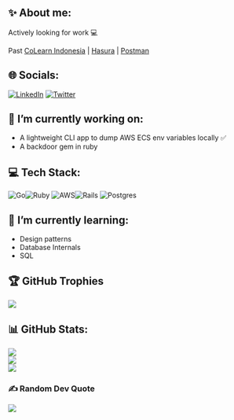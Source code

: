 ## ✨ About me:

Actively looking for work 💻

Past [CoLearn Indonesia](https://colearn.id) | [Hasura](https://hasura.io)  | [Postman](https://www.postman.com)

## 🌐 Socials:
[![LinkedIn](https://img.shields.io/badge/LinkedIn-%230077B5.svg?logo=linkedin&logoColor=white)](https://linkedin.com/in/that-ashish-rao) [![Twitter](https://img.shields.io/badge/Twitter-%231DA1F2.svg?logo=Twitter&logoColor=white)](https://twitter.com/_ashishrao)

## 🔭 I’m currently working on:

* A lightweight CLI app to dump AWS ECS env variables locally ✅
* A backdoor gem in ruby

## 💻 Tech Stack:
![Go](https://img.shields.io/badge/go-%2300ADD8.svg?style=for-the-badge&logo=go&logoColor=white)![Ruby](https://img.shields.io/badge/ruby-%23CC342D.svg?style=for-the-badge&logo=ruby&logoColor=white) ![AWS](https://img.shields.io/badge/AWS-%23FF9900.svg?style=for-the-badge&logo=amazon-aws&logoColor=white)![Rails](https://img.shields.io/badge/rails-%23CC0000.svg?style=for-the-badge&logo=ruby-on-rails&logoColor=white) ![Postgres](https://img.shields.io/badge/postgres-%23316192.svg?style=for-the-badge&logo=postgresql&logoColor=white)


## 🌱 I’m currently learning:

* Design patterns
* Database Internals
* SQL

## 🏆 GitHub Trophies
![](https://github-profile-trophy.vercel.app/?username=ashishra0&theme=nord&no-frame=false&no-bg=false&margin-w=4)

## 📊 GitHub Stats:
![](https://github-readme-stats.vercel.app/api?username=ashishra0&theme=cobalt2&hide_border=false&include_all_commits=true&count_private=true)<br/>
![](https://github-readme-streak-stats.herokuapp.com/?user=ashishra0&theme=cobalt2&hide_border=false)<br/>
![](https://github-readme-stats.vercel.app/api/top-langs/?username=ashishra0&theme=cobalt2&hide_border=false&include_all_commits=true&count_private=true&layout=compact)

### ✍️ Random Dev Quote
![](https://quotes-github-readme.vercel.app/api?type=horizontal&theme=dark)
